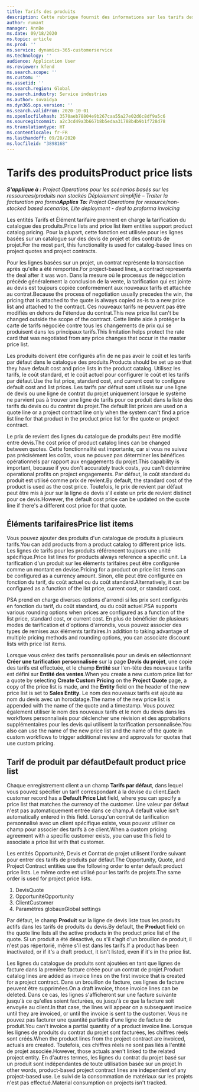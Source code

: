 ```yaml
---
title: Tarifs des produits
description: Cette rubrique fournit des informations sur les tarifs des catalogues utilisés pour les devis de projet et les contrats.
author: rumant
manager: AnnBe
ms.date: 09/18/2020
ms.topic: article
ms.prod: ''
ms.service: dynamics-365-customerservice
ms.technology: ''
audience: Application User
ms.reviewer: kfend
ms.search.scope: ''
ms.custom: ''
ms.assetid: ''
ms.search.region: Global
ms.search.industry: Service industries
ms.author: suvaidya
ms.dyn365.ops.version: ''
ms.search.validFrom: 2020-10-01
ms.openlocfilehash: 3570aeb78804e9b267caa55a27e02d6c8df9a5c6
ms.sourcegitcommit: a2c3cd49a3b667b8b5edaa31788b4b9b1f728d78
ms.translationtype: HT
ms.contentlocale: fr-FR
ms.lasthandoff: 09/28/2020
ms.locfileid: "3898168"
---
```

# <a name="product-price-lists"></a><span data-ttu-id="68b2d-103">Tarifs des produits</span><span class="sxs-lookup"><span data-stu-id="68b2d-103">Product price lists</span></span>

<span data-ttu-id="68b2d-104">_**S'applique à :** Project Operations pour les scénarios basés sur les ressources/produits non stockés Déploiement simplifié – Traiter la facturation pro forma_</span><span class="sxs-lookup"><span data-stu-id="68b2d-104">_**Applies To:** Project Operations for resource/non-stocked based scenarios, Lite deployment - deal to proforma invoicing_</span></span>

<span data-ttu-id="68b2d-105">Les entités Tarifs et Élément tarifaire prennent en charge la tarification du catalogue des produits.</span><span class="sxs-lookup"><span data-stu-id="68b2d-105">Price lists and price list item entities support product catalog pricing.</span></span> <span data-ttu-id="68b2d-106">Pour la plupart, cette fonction est utilisée pour les lignes basées sur un catalogue sur des devis de projet et des contrats de projet.</span><span class="sxs-lookup"><span data-stu-id="68b2d-106">For the most part, this functionality is used for catalog-based lines on project quotes and project contracts.</span></span>

<span data-ttu-id="68b2d-107">Pour les lignes basées sur un projet, un contrat représente la transaction après qu'elle a été remportée.</span><span class="sxs-lookup"><span data-stu-id="68b2d-107">For project-based lines, a contract represents the deal after it was won.</span></span> <span data-ttu-id="68b2d-108">Dans la mesure où le processus de négociation précède généralement la conclusion de la vente, la tarification qui est jointe au devis est toujours copiée conformément aux nouveaux tarifs et attachée au contrat.</span><span class="sxs-lookup"><span data-stu-id="68b2d-108">Because the process of negotiation usually precedes the win, the pricing that is attached to the quote is always copied as-is to a new price list and attached to the contract.</span></span> <span data-ttu-id="68b2d-109">Ces nouveaux tarifs ne peuvent pas être modifiés en dehors de l'étendue du contrat.</span><span class="sxs-lookup"><span data-stu-id="68b2d-109">This new price list can't be changed outside the scope of the contract.</span></span> <span data-ttu-id="68b2d-110">Cette limite aide à protéger la carte de tarifs négociée contre tous les changements de prix qui se produisent dans les principaux tarifs.</span><span class="sxs-lookup"><span data-stu-id="68b2d-110">This limitation helps protect the rate card that was negotiated from any price changes that occur in the master price list.</span></span>

<span data-ttu-id="68b2d-111">Les produits doivent être configurés afin de ne pas avoir le coût et les tarifs par défaut dans le catalogue des produits.</span><span class="sxs-lookup"><span data-stu-id="68b2d-111">Products should be set up so that they have default cost and price lists in the product catalog.</span></span> <span data-ttu-id="68b2d-112">Utilisez les tarifs, le coût standard, et le coût actuel pour configurer le coût et les tarifs par défaut.</span><span class="sxs-lookup"><span data-stu-id="68b2d-112">Use the list price, standard cost, and current cost to configure default cost and list prices.</span></span> <span data-ttu-id="68b2d-113">Les tarifs par défaut sont utilisés sur une ligne de devis ou une ligne de contrat du projet uniquement lorsque le système ne parvient pas à trouver une ligne de tarifs pour ce produit dans la liste des tarifs du devis ou du contrat du projet.</span><span class="sxs-lookup"><span data-stu-id="68b2d-113">The default list prices are used on a quote line or a project contract line only when the system can't find a price list line for that product in the product price list for the quote or project contract.</span></span>

<span data-ttu-id="68b2d-114">Le prix de revient des lignes du catalogue de produits peut être modifié entre devis.</span><span class="sxs-lookup"><span data-stu-id="68b2d-114">The cost price of product catalog lines can be changed between quotes.</span></span> <span data-ttu-id="68b2d-115">Cette fonctionnalité est importante, car si vous ne suivez pas précisément les coûts, vous ne pouvez pas déterminer les bénéfices opérationnels par rapport aux engagements du projet.</span><span class="sxs-lookup"><span data-stu-id="68b2d-115">This capability is important, because if you don't accurately track costs, you can't determine operational profits on project engagements.</span></span> <span data-ttu-id="68b2d-116">Par défaut, le coût standard du produit est utilisé comme prix de revient.</span><span class="sxs-lookup"><span data-stu-id="68b2d-116">By default, the standard cost of the product is used as the cost price.</span></span> <span data-ttu-id="68b2d-117">Toutefois, le prix de revient par défaut peut être mis à jour sur la ligne de devis s'il existe un prix de revient distinct pour ce devis.</span><span class="sxs-lookup"><span data-stu-id="68b2d-117">However, the default cost price can be updated on the quote line if there's a different cost price for that quote.</span></span>

## <a name="price-list-items"></a><span data-ttu-id="68b2d-118">Éléments tarifaires</span><span class="sxs-lookup"><span data-stu-id="68b2d-118">Price list items</span></span>

<span data-ttu-id="68b2d-119">Vous pouvez ajouter des produits d'un catalogue de produits à plusieurs tarifs.</span><span class="sxs-lookup"><span data-stu-id="68b2d-119">You can add products from a product catalog to different price lists.</span></span> <span data-ttu-id="68b2d-120">Les lignes de tarifs pour les produits référencent toujours une unité spécifique.</span><span class="sxs-lookup"><span data-stu-id="68b2d-120">Price list lines for products always reference a specific unit.</span></span> <span data-ttu-id="68b2d-121">La tarification d'un produit sur les éléments tarifaires peut être configurée comme un montant en devise.</span><span class="sxs-lookup"><span data-stu-id="68b2d-121">Pricing for a product on price list items can be configured as a currency amount.</span></span> <span data-ttu-id="68b2d-122">Sinon, elle peut être configurée en fonction du tarif, du coût actuel ou du coût standard.</span><span class="sxs-lookup"><span data-stu-id="68b2d-122">Alternatively, it can be configured as a function of the list price, current cost, or standard cost.</span></span>

<span data-ttu-id="68b2d-123">PSA prend en charge diverses options d'arrondi si les prix sont configurés en fonction du tarif, du coût standard, ou du coût actuel.</span><span class="sxs-lookup"><span data-stu-id="68b2d-123">PSA supports various rounding options when prices are configured as a function of the list price, standard cost, or current cost.</span></span> <span data-ttu-id="68b2d-124">En plus de bénéficier de plusieurs modes de tarification et d'options d'arrondis, vous pouvez associer des types de remises aux éléments tarifaires.</span><span class="sxs-lookup"><span data-stu-id="68b2d-124">In addition to taking advantage of multiple pricing methods and rounding options, you can associate discount lists with price list items.</span></span> 

<span data-ttu-id="68b2d-125">Lorsque vous créez des tarifs personnalisés pour un devis en sélectionnant **Créer une tarification personnalisée** sur la page **Devis du projet**, une copie des tarifs est effectuée, et le champ **Entité** sur l'en-tête des nouveaux tarifs est défini sur **Entité des ventes**.</span><span class="sxs-lookup"><span data-stu-id="68b2d-125">When you create a new custom price list for a quote by selecting **Create Custom Pricing** on the **Project Quote** page, a copy of the price list is made, and the **Entity** field on the header of the new price list is set to **Sales Entity**.</span></span> <span data-ttu-id="68b2d-126">Le nom des nouveaux tarifs est ajouté au nom du devis avec un horodatage.</span><span class="sxs-lookup"><span data-stu-id="68b2d-126">The name of the new price list is appended with the name of the quote and a timestamp.</span></span> <span data-ttu-id="68b2d-127">Vous pouvez également utiliser le nom des nouveaux tarifs et le nom du devis dans les workflows personnalisés pour déclencher une révision et des approbations supplémentaires pour les devis qui utilisent la tarification personnalisée.</span><span class="sxs-lookup"><span data-stu-id="68b2d-127">You also can use the name of the new price list and the name of the quote in custom workflows to trigger additional review and approvals for quotes that use custom pricing.</span></span>

 
## <a name="default-product-price-list"></a><span data-ttu-id="68b2d-128">Tarif de produit par défaut</span><span class="sxs-lookup"><span data-stu-id="68b2d-128">Default product price list</span></span>
<span data-ttu-id="68b2d-129">Chaque enregistrement client a un champ **Tarifs par défaut**, dans lequel vous pouvez spécifier un tarif correspondant à la devise du client.</span><span class="sxs-lookup"><span data-stu-id="68b2d-129">Each customer record has a **Default Price List** field, where you can specify a price list that matches the currency of the customer.</span></span> <span data-ttu-id="68b2d-130">Une valeur par défaut n'est pas automatiquement entrée dans ce champ.</span><span class="sxs-lookup"><span data-stu-id="68b2d-130">A default value isn't automatically entered in this field.</span></span> <span data-ttu-id="68b2d-131">Lorsqu'un contrat de tarification personnalisé avec un client spécifique existe, vous pouvez utiliser ce champ pour associer des tarifs à ce client.</span><span class="sxs-lookup"><span data-stu-id="68b2d-131">When a custom pricing agreement with a specific customer exists, you can use this field to associate a price list with that customer.</span></span>

<span data-ttu-id="68b2d-132">Les entités Opportunité, Devis et Contrat de projet utilisent l'ordre suivant pour entrer des tarifs de produits par défaut.</span><span class="sxs-lookup"><span data-stu-id="68b2d-132">The Opportunity, Quote, and Project Contract entities use the following order to enter default product price lists.</span></span> <span data-ttu-id="68b2d-133">Le même ordre est utilisé pour les tarifs de projets.</span><span class="sxs-lookup"><span data-stu-id="68b2d-133">The same order is used for project price lists.</span></span>

1.  <span data-ttu-id="68b2d-134">Devis</span><span class="sxs-lookup"><span data-stu-id="68b2d-134">Quote</span></span>
2.  <span data-ttu-id="68b2d-135">Opportunité</span><span class="sxs-lookup"><span data-stu-id="68b2d-135">Opportunity</span></span>
3.  <span data-ttu-id="68b2d-136">Client</span><span class="sxs-lookup"><span data-stu-id="68b2d-136">Customer</span></span>
4.  <span data-ttu-id="68b2d-137">Paramètres globaux</span><span class="sxs-lookup"><span data-stu-id="68b2d-137">Global settings</span></span> 

<span data-ttu-id="68b2d-138">Par défaut, le champ **Produit** sur la ligne de devis liste tous les produits actifs dans les tarifs de produits du devis.</span><span class="sxs-lookup"><span data-stu-id="68b2d-138">By default, the **Product** field on the quote line lists all the active products in the product price list of the quote.</span></span> <span data-ttu-id="68b2d-139">Si un produit a été désactivé, ou s'il s'agit d'un brouillon de produit, il n'est pas répertorié, même s'il est dans les tarifs.</span><span class="sxs-lookup"><span data-stu-id="68b2d-139">If a product has been inactivated, or if it's a draft product, it isn't listed, even if it's in the price list.</span></span> 

<span data-ttu-id="68b2d-140">Les lignes du catalogue de produits sont ajoutées en tant que lignes de facture dans la première facture créée pour un contrat de projet.</span><span class="sxs-lookup"><span data-stu-id="68b2d-140">Product catalog lines are added as invoice lines on the first invoice that is created for a project contract.</span></span> <span data-ttu-id="68b2d-141">Dans un brouillon de facture, ces lignes de facture peuvent être supprimées.</span><span class="sxs-lookup"><span data-stu-id="68b2d-141">On a draft invoice, those invoice lines can be deleted.</span></span> <span data-ttu-id="68b2d-142">Dans ce cas, les lignes s'afficheront sur une facture suivante jusqu'à ce qu'elles soient facturées, ou jusqu'à ce que la facture soit envoyée au client.</span><span class="sxs-lookup"><span data-stu-id="68b2d-142">In that case, the lines will appear on a subsequent invoice until they are invoiced, or until the invoice is sent to the customer.</span></span> <span data-ttu-id="68b2d-143">Vous ne pouvez pas facturer une quantité partielle d'une ligne de facture de produit.</span><span class="sxs-lookup"><span data-stu-id="68b2d-143">You can't invoice a partial quantity of a product invoice line.</span></span> <span data-ttu-id="68b2d-144">Lorsque les lignes de produits du contrat du projet sont facturées, les chiffres réels sont créés.</span><span class="sxs-lookup"><span data-stu-id="68b2d-144">When the product lines from the project contract are invoiced, actuals are created.</span></span> <span data-ttu-id="68b2d-145">Toutefois, ces chiffres réels ne sont pas liés à l'entité de projet associée.</span><span class="sxs-lookup"><span data-stu-id="68b2d-145">However, those actuals aren't linked to the related project entity.</span></span> <span data-ttu-id="68b2d-146">En d'autres termes, les lignes du contrat du projet basé sur un produit sont indépendantes de toute utilisation basée sur un projet.</span><span class="sxs-lookup"><span data-stu-id="68b2d-146">In other words, product-based project contract lines are independent of any project-based use.</span></span> <span data-ttu-id="68b2d-147">Le suivi de la consommation de matériaux sur les projets n'est pas effectué.</span><span class="sxs-lookup"><span data-stu-id="68b2d-147">Material consumption on projects isn't tracked.</span></span>
